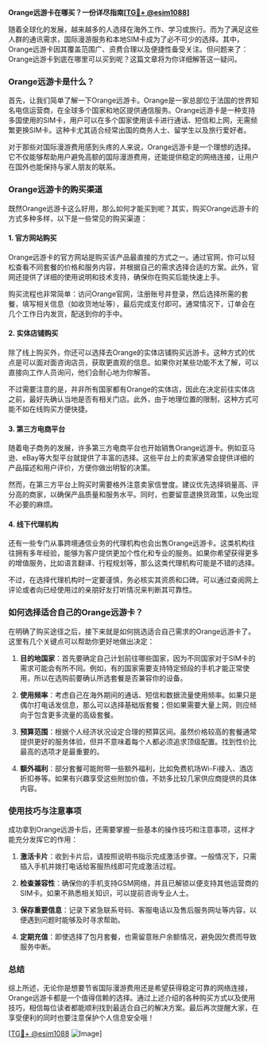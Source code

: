 **Orange远游卡在哪买？一份详尽指南[[TG💪+ @esim1088](https://t.me/s/esim1088)]**

随着全球化的发展，越来越多的人选择在海外工作、学习或旅行。而为了满足这些人群的通讯需求，国际漫游服务和本地SIM卡成为了必不可少的选择。其中，Orange远游卡因其覆盖范围广、资费合理以及便捷性备受关注。但问题来了：Orange远游卡到底在哪里可以买到呢？这篇文章将为你详细解答这一疑问。

### Orange远游卡是什么？

首先，让我们简单了解一下Orange远游卡。Orange是一家总部位于法国的世界知名电信运营商，在全球多个国家和地区提供通信服务。Orange远游卡是一种支持多国使用的SIM卡，用户可以在多个国家使用该卡进行通话、短信和上网，无需频繁更换SIM卡。这种卡尤其适合经常出国的商务人士、留学生以及旅行爱好者。

对于那些对国际漫游费用感到头疼的人来说，Orange远游卡是一个理想的选择。它不仅能够帮助用户避免高额的国际漫游费用，还能提供稳定的网络连接，让用户在国外也能保持与家人朋友的联系。

### Orange远游卡的购买渠道

既然Orange远游卡这么好用，那么如何才能买到呢？其实，购买Orange远游卡的方式多种多样，以下是一些常见的购买渠道：

#### 1. 官方网站购买

Orange远游卡的官方网站是购买该产品最直接的方式之一。通过官网，你可以轻松查看不同套餐的价格和服务内容，并根据自己的需求选择合适的方案。此外，官网还提供了详细的使用说明和技术支持，确保你在购买后能快速上手。

购买流程也非常简单：访问Orange官网，注册账号并登录，然后选择所需的套餐，填写相关信息（如收货地址等），最后完成支付即可。通常情况下，订单会在几个工作日内发货，配送到你的手中。

#### 2. 实体店铺购买

除了线上购买外，你还可以选择去Orange的实体店铺购买远游卡。这种方式的优点是可以面对面咨询店员，获取更直观的信息。如果你对某些功能不太了解，可以直接向工作人员询问，他们会耐心地为你解答。

不过需要注意的是，并非所有国家都有Orange的实体店，因此在决定前往实体店之前，最好先确认当地是否有相关门店。此外，由于地理位置的限制，这种方式可能不如在线购买方便快捷。

#### 3. 第三方电商平台

随着电子商务的发展，许多第三方电商平台也开始销售Orange远游卡。例如亚马逊、eBay等大型平台就提供了丰富的选择。这些平台上的卖家通常会提供详细的产品描述和用户评价，方便你做出明智的决策。

然而，在第三方平台上购买时需要格外注意卖家信誉度。建议优先选择销量高、评分高的商家，以确保产品质量和服务水平。同时，也要留意退换货政策，以免出现不必要的麻烦。

#### 4. 线下代理机构

还有一些专门从事跨境通信业务的代理机构也会出售Orange远游卡。这类机构往往拥有多年经验，能够为客户提供更加个性化和专业的服务。如果你希望获得更多的增值服务，比如语言翻译、行程规划等，那么这类代理机构可能是不错的选择。

不过，在选择代理机构时一定要谨慎，务必核实其资质和口碑。可以通过查阅网上评论或者向已经使用过的亲朋好友打听情况来判断其可靠性。

### 如何选择适合自己的Orange远游卡？

在明确了购买途径之后，接下来就是如何挑选适合自己需求的Orange远游卡了。这里有几个关键点可以帮助你更好地做出决定：

1. **目的地国家**：首先要确定自己计划前往哪些国家，因为不同国家对于SIM卡的需求可能会有所不同。例如，有的国家需要支持特定频段的手机才能正常使用，所以在选购前要确认所选套餐是否兼容你的设备。

2. **使用频率**：考虑自己在海外期间的通话、短信和数据流量使用频率。如果只是偶尔打电话发信息，那么可以选择基础版套餐；但如果需要大量上网，则应倾向于包含更多流量的高级套餐。

3. **预算范围**：根据个人经济状况设定合理的预算区间。虽然价格较高的套餐通常提供更好的服务体验，但并不意味着每个人都必须追求顶级配置。找到性价比最高的选项才是最重要的。

4. **额外福利**：部分套餐可能附带一些额外福利，比如免费机场Wi-Fi接入、酒店折扣券等。如果有兴趣享受这些附加价值，不妨多比较几家供应商提供的具体内容。

### 使用技巧与注意事项

成功拿到Orange远游卡后，还需要掌握一些基本的操作技巧和注意事项，这样才能充分发挥它的作用：

1. **激活卡片**：收到卡片后，请按照说明书指示完成激活步骤。一般情况下，只需插入手机并拨打电话给客服热线即可完成激活过程。

2. **检查兼容性**：确保你的手机支持GSM网络，并且已解锁以便支持其他运营商的SIM卡。如果不熟悉相关知识，可以提前咨询专业人士。

3. **保存重要信息**：记录下紧急联系号码、客服电话以及售后服务网址等内容，以便遇到问题时能够及时寻求帮助。

4. **定期充值**：即使选择了包月套餐，也需留意账户余额情况，避免因欠费而导致服务中断。

### 总结

综上所述，无论你是想要节省国际漫游费用还是希望获得稳定可靠的网络连接，Orange远游卡都是一个值得信赖的选择。通过上述介绍的各种购买方式以及使用技巧，相信每位读者都能顺利找到最适合自己的解决方案。最后再次提醒大家，在享受便利的同时也要注意保护个人信息安全哦！

[[TG💪+ @esim1088](https://t.me/s/esim1088) ![Image](https://i.postimg.cc/4NQfJmqS/Snipaste-2025-05-13-00-14-12.png)]